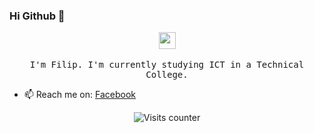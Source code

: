 ### Hi Github 👋

<p align="center">
  <img src="https://user-images.githubusercontent.com/5679180/79618120-0daffb80-80be-11ea-819e-d2b0fa904d07.gif" width="27px">
  <br><br>
  <samp>
I'm Filip. I'm currently studying ICT in a Technical College.
  </samp>
</p>

- 📫 Reach me on: [Facebook](https://www.facebook.com/fkszczot/)

<p align="center">
<img src="https://visitor-badge.laobi.icu/badge?page_id=szczot3k.visitor-badge" alt="Visits counter"/>
</p>


<!--
**szczot3k/szczot3k** is a ✨ _special_ ✨ repository because its `README.md` (this file) appears on your GitHub profile.

Here are some ideas to get you started:

- 🔭 I’m currently working on ...
- 🌱 I’m currently learning ...
- 👯 I’m looking to collaborate on ...
- 🤔 I’m looking for help with ...
- 💬 Ask me about ...
- 📫 How to reach me: ...
- 😄 Pronouns: ...
- ⚡ Fun fact: ...
 -->
